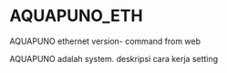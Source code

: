 # AQUAPUNO_ETH
AQUAPUNO ethernet version- command from web

AQUAPUNO adalah system.
deskripsi
cara kerja
setting
